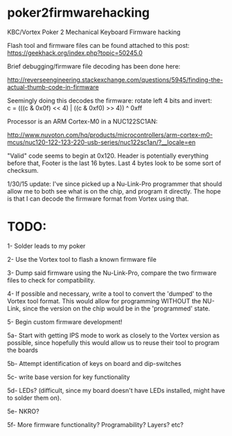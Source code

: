 poker2firmwarehacking
=====================
KBC/Vortex Poker 2 Mechanical Keyboard Firmware hacking

Flash tool and firmware files can be found attached to this post: https://geekhack.org/index.php?topic=50245.0

Brief debugging/firmware file decoding has been done here: 

http://reverseengineering.stackexchange.com/questions/5945/finding-the-actual-thumb-code-in-firmware

Seemingly doing this decodes the firmware:
rotate left 4 bits and invert:  
c = (((c & 0x0f) << 4) | ((c & 0xf0) >> 4)) ^ 0xff

Processor is an ARM Cortex-M0 in a NUC122SC1AN:

http://www.nuvoton.com/hq/products/microcontrollers/arm-cortex-m0-mcus/nuc120-122-123-220-usb-series/nuc122sc1an/?__locale=en

"Valid" code seems to begin at 0x120.  Header is potentially everything before that, Footer is the last 16 bytes.  Last 4 bytes look to be some sort of checksum.

1/30/15 update:
I've since picked up a Nu-Link-Pro programmer that should allow me to both see what is on the chip, and program it directly.  The hope is that I can decode the firmware format from Vortex using that.

TODO:
=====
1- Solder leads to my poker

2- Use the Vortex tool to flash a known firmware file

3- Dump said firmware using the Nu-Link-Pro, compare the two firmware files to check for compatibility.  

4- If possible and necessary, write a tool to convert the 'dumped' to the Vortex tool format.  This would allow for programming WITHOUT the NU-Link, since the version on the chip would be in the 'programmed' state.

5- Begin custom firmware development!

5a- Start with getting IPS mode to work as closely to the Vortex version as possible, since hopefully this would allow us to reuse their tool to program the boards

5b- Attempt identification of keys on board and dip-switches

5c- write base version for key functionality

5d- LEDs? (difficult, since my board doesn't have LEDs installed, might have to solder them on).

5e- NKRO?

5f- More firmware functionality?  Programability?  Layers? etc?
